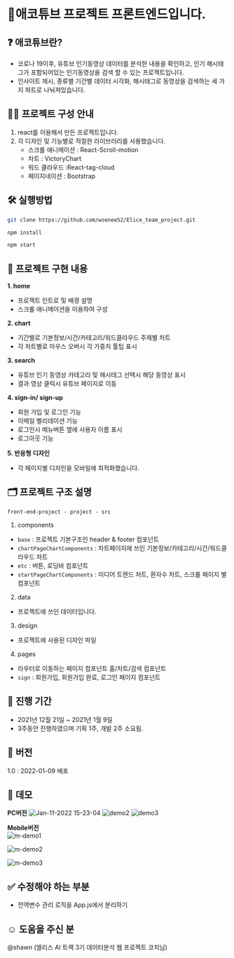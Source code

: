 # 🙌애코튜브 프로젝트 프론트엔드입니다.

## ❓ 애코튜브란?

- 코로나 19이후, 유튜브 인기동영상 데이터를 분석한 내용을 확인하고, 인기 해시태그가 포함되어있는 인기동영상을 검색 할 수 있는 프로젝트입니다.
- 인사이트 제시, 종류별 기간별 데이터 시각화, 해시태그로 동영상을 검색하는 세 가지 파트로 나눠져있습니다. 

## 🙋‍♀️ 프로젝트 구성 안내

1. react를 이용해서 만든 프로젝트입니다.
2. 각 디자인 및 기능별로 적절한 라이브러리를 사용했습니다.
   - 스크롤 애니메이션 : React-Scroll-motion
   - 차트 : VictoryChart
   - 워드 클라우드 :React-tag-cloud
   - 페이지네이션 : Bootstrap

## 🛠 실행방법

```bash
git clone https://github.com/wooneeS2/Elice_team_project.git

npm install

npm start
```

## 🤟 프로젝트 구현 내용

**1. home**

- 프로젝트 인트로 및 배경 설명
- 스크롤 애니메이션을 이용하여 구성

**2. chart**

- 기간별로 기본정보/시간/카테고리/워드클라우드 주제별 차트
- 각 차트별로 마우스 오버시 각 가중치 툴팁 표시

**3. search**

- 유튜브 인기 동영상 카테고리 및 해시태그 선택시 해당 동영상 표시
- 결과 영상 클릭시 유튜브 페이지로 이동

**4. sign-in/ sign-up**

- 회원 가입 및 로그인 기능
- 이메일 벨리데이션 기능
- 로그인시 메뉴버튼 옆에 사용자 이름 표시
- 로그아웃 기능

**5. 반응형 디자인**
- 각 페이지별 디자인을 모바일에 최적화했습니다.

## 🗂 프로젝트 구조 설명

`front-end-project - project - src `

1. components

- `base` : 프로젝트 기본구조인 header & footer 컴포넌트
- `chartPageChartComponents` : 차트페이지에 쓰인 기본정보/카테고리/시간/워드클라우드 차트
- `etc` : 버튼, 로딩바 컴포넌트
- `startPageChartComponents` : 미디어 트렌드 차트, 환자수 차트, 스크롤 페이지 별 컴포넌트

2. data

- 프로젝트에 쓰인 데이터입니다.

3. design

- 프로젝트에 사용된 디자인 파일

4. pages

- 라우터로 이동하는 페이지 컴포넌트 홈/차트/검색 컴포넌트
- `sign` : 회원가입, 회원가입 완료, 로그인 페이지 컴포넌트

## 📆 진행 기간
- 2021년 12월 21일 ~ 2021년 1월 9일
- 3주동안 진행하였으며 기획 1주, 개발 2주 소요됨.

## 🏅 버전

1.0 : 2022-01-09 배포

## 🥁 데모

**PC버전**
![Jan-11-2022 15-23-04](https://user-images.githubusercontent.com/49189226/148891913-8cd5b570-4bf0-4e5c-adeb-28d5333dec45.gif)
![demo2](https://user-images.githubusercontent.com/49189226/148891547-50c2642d-2b09-4ee3-b510-5cde148f7c55.gif)
![demo3](https://user-images.githubusercontent.com/49189226/148891553-79db2bac-faff-4d6a-9f4d-bebea331e24d.gif)

  
  **Mobile버전**  
  ![m-demo1](https://user-images.githubusercontent.com/49189226/148892384-4ea22e88-4403-426e-9d01-8d8b6c3f2a87.gif)  

![m-demo2](https://user-images.githubusercontent.com/49189226/148892396-1a44db19-369b-4b69-991c-366ef3c5857f.gif)  

![m-demo3](https://user-images.githubusercontent.com/49189226/148892405-fb341f0e-629f-4287-ae79-1b2ce685c475.gif)  



## ✅ 수정해야 하는 부분

- 전역변수 관리 로직을 App.js에서 분리하기

## ☺️ 도움을 주신 분

@shawn (엘리스 AI 트랙 3기 데이터분석 웹 프로젝트 코치님)
